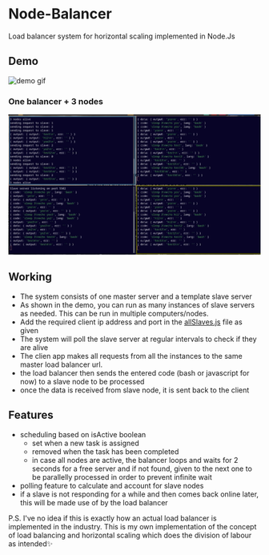 # Node-Balancer

Load balancer system for horizontal scaling implemented in Node.Js

## Demo

![demo gif](output.gif)

### One balancer + 3 nodes

![terminal gif](term.jpg)

## Working

- The system consists of one master server and a template slave server
- As shown in the demo, you can run as many instances of slave servers as needed. This can be run in multiple computers/nodes.
- Add the required client ip address and port in the [allSlaves.js](server/master/allSlaves.js) file as given
- The system will poll the slave server at regular intervals to check if they are alive
- The clien app makes all requests from all the instances to the same master load balancer url.
- the load balancer then sends the entered code (bash or javascript for now) to a slave node to be processed
- once the data is received from slave node, it is sent back to the client

## Features

- scheduling based on isActive boolean
  - set when a new task is assigned
  - removed when the task has been completed
  - in case all nodes are active, the balancer loops and waits for 2 seconds for a free server and if not found, given to the next one to be parallelly processed in order to prevent infinite wait
- polling feature to calculate and account for slave nodes
- if a slave is not responding for a while and then comes back online later, this will be made use of by the load balancer

P.S. I've no idea if this is exactly how an actual load balancer is implemented in the industry.
This is my own implementation of the concept of load balancing and horizontal scaling which does the division of labour as intended✨
